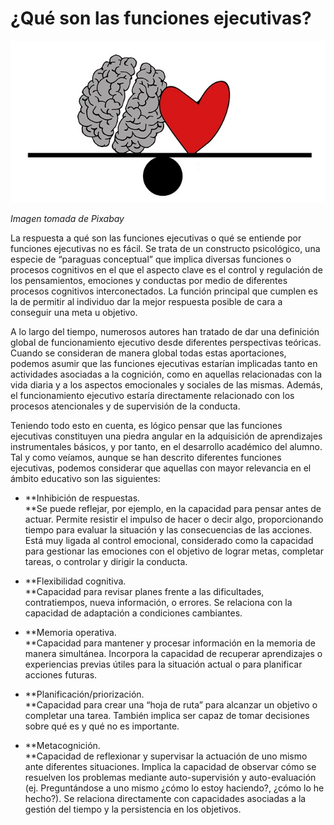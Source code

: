 # ¿Qué son las funciones ejecutivas?


![cerebro y corazón en una balanza](img/brain-2146157_640.jpg)


_Imagen tomada de Pixabay_

La respuesta a qué son las funciones ejecutivas o qué se entiende por funciones ejecutivas no es fácil. Se trata de un constructo psicológico, una especie de “paraguas conceptual” que implica diversas funciones o procesos cognitivos en el que el aspecto clave es el control y regulación de los pensamientos, emociones y conductas por medio de diferentes procesos cognitivos interconectados. La función principal que cumplen es la de permitir al individuo dar la mejor respuesta posible de cara a conseguir una meta u objetivo.

A lo largo del tiempo, numerosos autores han tratado de dar una definición global de funcionamiento ejecutivo desde diferentes perspectivas teóricas. Cuando se consideran de manera global todas estas aportaciones, podemos asumir que las funciones ejecutivas estarían implicadas tanto en actividades asociadas a la cognición, como en aquellas relacionadas con la vida diaria y a los aspectos emocionales y sociales de las mismas. Además, el funcionamiento ejecutivo estaría directamente relacionado con los procesos atencionales y de supervisión de la conducta.

Teniendo todo esto en cuenta, es lógico pensar que las funciones ejecutivas constituyen una piedra angular en la adquisición de aprendizajes instrumentales básicos, y por tanto, en el desarrollo académico del alumno. Tal y como veíamos, aunque se han descrito diferentes funciones ejecutivas, podemos considerar que aquellas con mayor relevancia en el ámbito educativo son las siguientes:

*   **Inhibición de respuestas.   
    **Se puede reflejar, por ejemplo, en la capacidad para pensar antes de actuar. Permite resistir el impulso de hacer o decir algo, proporcionando tiempo para evaluar la situación y las consecuencias de las acciones. Está muy ligada al control emocional, considerado como la capacidad para gestionar las emociones con el objetivo de lograr metas, completar tareas, o controlar y dirigir la conducta.  
      
    
*   **Flexibilidad cognitiva.   
    **Capacidad para revisar planes frente a las dificultades, contratiempos, nueva información, o errores. Se relaciona con la capacidad de adaptación a condiciones cambiantes.  
      
    
*   **Memoria operativa.   
    **Capacidad para mantener y procesar información en la memoria de manera simultánea. Incorpora la capacidad de recuperar aprendizajes o experiencias previas útiles para la situación actual o para planificar acciones futuras.  
      
    
*   **Planificación/priorización.   
    **Capacidad para crear una “hoja de ruta” para alcanzar un objetivo o completar una tarea. También implica ser capaz de tomar decisiones sobre qué es y qué no es importante.  
      
    
*   **Metacognición.   
    **Capacidad de reflexionar y supervisar la actuación de uno mismo ante diferentes situaciones. Implica la capacidad de observar cómo se resuelven los problemas mediante auto-supervisión y auto-evaluación (ej. Preguntándose a uno mismo ¿cómo lo estoy haciendo?, ¿cómo lo he hecho?). Se relaciona directamente con capacidades asociadas a la gestión del tiempo y la persistencia en los objetivos.